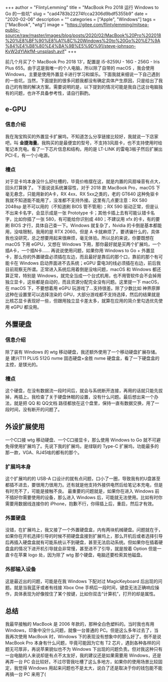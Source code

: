 +++
author = "FlintyLemming"
title = "MacBook Pro 2018 运行 Windows to Go 的一些坑"
slug = "cad4783b22274fcca2306d9bdf5355b9"
date = "2020-02-06"
description = ""
categories = ["Apple", "Windows"]
tags = ["MacBook", "wtg"]
image = "https://gitee.com/flintylemming/mitsea-public-source/raw/master/images/blog/posts/2020/02/MacBook%20Pro%202018%20%E8%BF%90%E8%A1%8C%20Windows%20to%20Go%20%E7%9A%84%E4%B8%80%E4%BA%9B%E5%9D%91/steve-johnson-KvW2dYlAkfM-unsplash.avif"
+++

前几个月买了个 MacBook Pro 2018 13‘，配置是 i5-8259U - 16G - 256G - Iris Plus 655。由于这是我唯一的个人电脑，所以除了自带的 macOS ，我会使用 Windows，主要是使用外置显卡进行学习和娱乐。下面我就来细说一下自己遇到的一些坑，当然，下面提到的很多问题我都没有确定具体产生原因，只是给出了我自己的有限的解决方案。需要说明的是，以下提到的情况可能是我自己这台电脑独有的问题，也许不具备参考性，请自行斟酌。

## e-GPU

### 信息介绍

我在淘宝购买的外置显卡扩展坞，不知道怎么分享链接比较好，我就说一下店家吧，叫 **金捷海量**。我购买的是最便宜的型号，不支持3风扇卡，也不支持使用时给笔记本充电。看了一下芯片信息和结构，用的是 LT-LINK 的雷电3板子然后扩展出 PCI-E，有一个小电源。

### 槽点

对于显卡坞本身没什么好吐槽的，毕竟价格摆在这，就是内置的风扇噪音有点大，回头打算换了。
下面说说系统兼容性，对于 2018 款 MacBook Pro，macOS 下毫无悬念，只能用新的A卡，RX 4xx、RX 5xx之类的，老的 GT640 这种免驱卡我就不知道能不能用了，没准都不支持外接。这里有几点要注意：RX 580 2048sp 是不可以用的（不知道刷 BIOS 管不管用）；RX 590 驱动正常，但是认不出来卡名字，会显示成是一张 Prototype 卡；其他卡插上去有可能认错卡名字，比如你插了一张 580，有可能给你识别成 480；不建议用 xfx 的卡，有的要刷 BIOS 才行，具体自己查一下。Windows 就复杂了，Nvidia 的卡倒是基本都能用，没啥限制，我用的是 RTX 2060。但是 A 卡就麻烦了，要诱骗什么的，具体我也没研究，总之想要用起来很麻烦，毫无体验。所以总的来说，你要既想在 macOS 下用 eGPU，又想在 Windows 下用，那你最好就是买两个扩展坞，一个插A卡，一个插N卡……
再说说使用问题，如果你用 Windows to Go + 外置显卡，那么你的外置硬盘必须插在左边，而且最好是靠后的那个口，靠前的那个有可能卡在 Windows 启动界面进不去系统；eGPU 雷电3的线必须插在右边，前后我目前观察无所谓。正常进入系统后用着倒是没啥问题，macOS 和 Windows 都还算正常，特别是 Windows，就完全当成一个台式机用，也不用管软件会不会掉用独立显卡，这些都是自动的，而且资源分配完全没有问题。这里提一下 macOS，在 macOS 下，不要想着用 eGPU 玩游戏了…支持很差。除了少数比如 神界原罪 这种在设置里可以选择渲染的 GPU，大部分游戏都不支持选择，然后的结果就是比核芯显卡表现好一些，但跟用独立显卡差太多，就算在应用的简介里勾选优先使用 eGPU 都没用。

## 外置硬盘

### 信息介绍

除了装有 Windows 的 wtg 移动硬盘，我还额外使用了一个移动硬盘扩展存储。是 建兴T11 PLUS 512G nvme 固态硬盘+金胜 nvme 硬盘盒，看了一下硬盘盒的主控，是镁光的。

### 槽点

这个硬盘，在没有数据流一段时间后，就会与系统断开连接，再用的话就只能先拔掉，再插上。我检查了关于硬盘休眠的设置，没有什么问题。最后想出来一个办法，就是把 QQ 和 QQ文档 路径都放在这个盘里，保持一直有数据交换，用了一段时间，没有断开的问题了。

## 外设扩展使用

一个C口接 wtg 移动硬盘、一个C口接显卡，那么使用 Windows to Go 就不可避免得使用扩展坞了。先说下我的扩展坞，是绿联的 Type-C 扩展坞，功能最多的那一款，VGA、RJ45啥的都有的那个。

### 扩展坞本身

这个扩展坞的的 USB-A 口设计的就有点问题，口小了一圈，导致我有的U盘甚至都插不进去，要很用力很用力。还有就是他支持外接供电然后给笔记本充电，但是有时充不了，可能是接触不良。
最重要的问题就是，如果你在进入 Windows 前不插好你需要使用的设备，那么进入 Windows 后，可能就无法使用。比如有时你需要用数据线连接你的 iPhone，抱歉不行，你得插上后，重启，然后才有效。

### 外置硬盘

没错，在扩展坞上，我又接了一个外置硬盘盒，内有两块机械硬盘。问题就在于，如果你在开机选择引导的时候不把硬盘盒接到扩展坞上，那么开机后或者选择引导后再插入硬盘盒就有可能系统认不到硬盘，甚至无法启动系统。但如果你在插着硬盘盒的情况下进开机引导就会非常慢，甚至进不了引导，就是按着 Option 但是一直卡在苹果 logo 处，因为除了 wtg 那个硬盘，电脑还要检索其他磁盘。

### 外部输入设备

这是最近出的问题，可能是在我 Windows 下配对过 MagicKeyboard 后出现的问题。就是当我蓝牙或者有线接 Xbox One 手柄后一段时间，键盘无法正确响应操作，具体表现为好像按住了某个按键，比如你双击“计算机”，打开的却是属性。

## 总结

我最早接触的 MacBook 是 2006 年款的，那种全白色塑料的。当时我也有用 Windows，印象中没什么问题，就像一台普通的 PC。但是这么多年过去了，当我再次使用 MacBook 时，Windows 下的表现没有想象中的那么好了。倒不是说 MacBook Pro 本身有什么问题，毕竟可能因为它有 T2 芯片，遇到各种各样的问题无可厚非，再说苹果貌似也不为 Windows 下出现的问题负责。但对我这种只有一台电脑的人来说却是有点不太友好，我的建议还是如果需要用 Windows，还是再弄一台 PC 会比较好。不过尽管我吐槽了这么多地方，如果你的使用场景比较固定，我觉得 Windows 用起来问题也不是太大，说白了还是取决于你的钱包能不能再搞一台 PC 来用了(